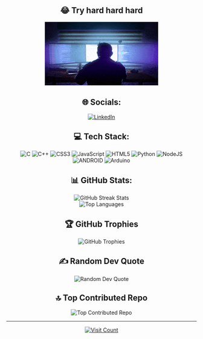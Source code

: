 <p align="center">
  <h2 align="center">😂 Try hard hard hard</h2>
  <p align="center">
    <img src="https://raw.githubusercontent.com/OngDev/.github/main/profile/final.gif" alt="Try Hard">
  </p>
</p>


<p align="center">
  <h2 align="center">🌐 Socials:</h2>
  <p align="center">
    <a href="https://linkedin.com/in/https://www.linkedin.com/in/tobinguyen399/"><img src="https://img.shields.io/badge/LinkedIn-%230077B5.svg?logo=linkedin&logoColor=white" alt="LinkedIn"></a>
  </p>
</p>

<p align="center">
  <h2 align="center">💻 Tech Stack:</h2>
  <p align="center">
    <img src="https://img.shields.io/badge/c-%2300599C.svg?style=plastic&logo=c&logoColor=white" alt="C">
    <img src="https://img.shields.io/badge/c++-%2300599C.svg?style=plastic&logo=c%2B%2B&logoColor=white" alt="C++">
    <img src="https://img.shields.io/badge/css3-%231572B6.svg?style=plastic&logo=css3&logoColor=white" alt="CSS3">
    <img src="https://img.shields.io/badge/javascript-%23323330.svg?style=plastic&logo=javascript&logoColor=%23F7DF1E" alt="JavaScript">
    <img src="https://img.shields.io/badge/html5-%23E34F26.svg?style=plastic&logo=html5&logoColor=white" alt="HTML5">
    <img src="https://img.shields.io/badge/python-3670A0?style=plastic&logo=python&logoColor=ffdd54" alt="Python">
    <img src="https://img.shields.io/badge/node.js-6DA55F?style=plastic&logo=node.js&logoColor=white" alt="NodeJS">
    <img src="https://img.shields.io/badge/android-%2320232a.svg?style=plastic&logo=android&logoColor=%a4c639" alt="ANDROID">
    <img src="https://img.shields.io/badge/-Arduino-00979D?style=plastic&logo=Arduino&logoColor=white" alt="Arduino">
  </p>
</p>

<p align="center">
  <h2 align="center">📊 GitHub Stats:</h2>
  <p align="center">
    <img src="https://github-readme-streak-stats.herokuapp.com/?user=TobiNguyen21&theme=dark&hide_border=false" alt="GitHub Streak Stats">
    <br/>
    <img src="https://github-readme-stats.vercel.app/api/top-langs/?username=TobiNguyen21&theme=dark&hide_border=false&include_all_commits=false&count_private=false&layout=compact" alt="Top Languages">
  </p>
</p>

<p align="center">
  <h2 align="center">🏆 GitHub Trophies</h2>
  <p align="center">
    <img src="https://github-profile-trophy.vercel.app/?username=TobiNguyen21&theme=radical&no-frame=false&no-bg=true&margin-w=4" alt="GitHub Trophies">
  </p>
</p>

<p align="center">
  <h2 align="center">✍️ Random Dev Quote</h2>
  <p align="center">
    <img src="https://quotes-github-readme.vercel.app/api?type=horizontal&theme=dark" alt="Random Dev Quote">
  </p>
</p>

<p align="center">
  <h2 align="center">🔝 Top Contributed Repo</h2>
  <p align="center">
    <img src="https://github-contributor-stats.vercel.app/api?username=TobiNguyen21&limit=5&theme=dark&combine_all_yearly_contributions=true" alt="Top Contributed Repo">
  </p>
</p>


---

<p align="center">
  <a href="https://visitcount.itsvg.in"><img src="https://visitcount.itsvg.in/api?id=TobiNguyen21&icon=0&color=0" alt="Visit Count"></a>
</p>

<!-- Proudly created with GPRM ( https://gprm.itsvg.in ) -->
